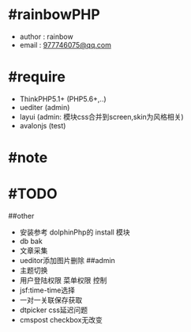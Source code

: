 #rainbowPHP
===============
- author : rainbow
- email : 977746075@qq.com

#require
===============
- ThinkPHP5.1+ (PHP5.6+,..)
- uediter (admin)
- layui (admin: 模块css合并到screen,skin为风格相关)
- avalonjs (test)

#note
===============
<!-- function alter(id) {
    var str = "{:url('Index/detail',['id'=>'pid'])}";
    var url=str.replace("pid",id);

    layer.open({
        title:"新增百度风云榜采集器(其它地址请勿添加)",
        type: 2,
        area: ['700px', '450px'],
        fixed: false, //不固定
        maxmin: true,
        content: url
    });
} -->

#TODO
===============
##other
- 安装参考 dolphinPhp的 install 模块
- db bak
- 文章采集
- ueditor添加图片删除
##admin
- 主题切换
- 用户登陆权限 菜单权限 控制
- jsf:time-time选择
- 一对一关联保存获取
- dtpicker css延迟问题
- cmspost checkbox无改变